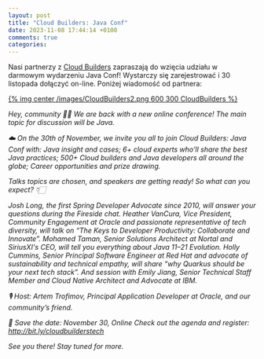 ```yaml
---
layout: post
title: "Cloud Builders: Java Conf"
date: 2023-11-08 17:44:14 +0100
comments: true
categories: 
---
```


Nasi partnerzy z <a href="https://www.cloud-builders.tech/" target="_blank">Cloud Builders</a> zapraszają do wzięcia udziału w darmowym wydarzeniu Java Conf! Wystarczy się zarejestrować i 30 listopada dołączyć on-line. Poniżej wiadomość od partnera:

[{% img center /images/CloudBuilders2.png 600 300 CloudBuilders %}](https://www.cloud-builders.tech/)

<i>
Hey, community 👋🏻
We are back with a new online conference! The main topic for discussion will be Java.

☁️ On the 30th of November, we invite you all to join Cloud Builders: Java Conf with:
Java insight and cases;
6+ cloud experts who’ll share the best Java practices;
500+ Cloud builders and Java developers all around the globe;
Career opportunities and prize drawing.

Talks topics are chosen, and speakers are getting ready! So what can you expect? 👇🏻

Josh Long, the first Spring Developer Advocate since 2010, will answer your questions during the Fireside chat.
Heather VanCura, Vice President, Community Engagement at Oracle and passionate representative of tech diversity, will talk on “The Keys to Developer Productivity: Collaborate and Innovate”.
Mohamed Taman, Senior Solutions Architect at Nortal and SiriusXI's CEO, will tell you everything about Java 11–21 Evolution.
Holly Cummins, Senior Principal Software Engineer at Red Hat and advocate of sustainability and technical empathy, will share “why Quarkus should be your next tech stack”.
And session with Emily Jiang, Senior Technical Staff Member and Cloud Native Architect and Advocate at IBM.

🎙️ Host: Artem Trofimov, Principal Application Developer at Oracle, and our community’s friend.

📆 Save the date: November 30, Online
Check out the agenda and register: http://bit.ly/cloudbuilderstech

See you there! Stay tuned for more.
</i>
